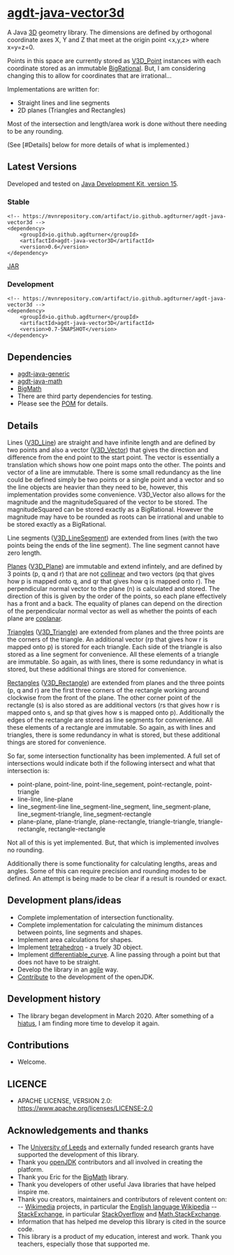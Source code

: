 # [agdt-java-vector3d](https://github.com/agdturner/agdt-java-vector3d)

A Java [3D](https://en.wikipedia.org/wiki/Euclidean_space) geometry library. The dimensions are defined by orthogonal coordinate axes X, Y and Z that meet at the origin point <x,y,z> where x=y=z=0.

Points in this space are currently stored as [V3D_Point](https://github.com/agdturner/agdt-java-vector3D/blob/master/src/main/java/uk/ac/leeds/ccg/v3d/geometry/V3D_Point.java) instances with each coordinate stored as an immutable [BigRational](https://github.com/eobermuhlner/big-math/blob/master/ch.obermuhlner.math.big/src/main/java/ch/obermuhlner/math/big/BigRational.java). But, I am considering changing this to allow for coordinates that are irrational...

Implementations are written for:
- Straight lines and line segments
- 2D planes (Triangles and Rectangles)

Most of the intersection and length/area work is done without there needing to be any rounding.

(See [#Details] below for more details of what is implemented.)

## Latest Versions
Developed and tested on [Java Development Kit, version 15](https://openjdk.java.net/projects/jdk/15/).
### Stable
```
<!-- https://mvnrepository.com/artifact/io.github.agdturner/agdt-java-vector3d -->
<dependency>
    <groupId>io.github.agdturner</groupId>
    <artifactId>agdt-java-vector3D</artifactId>
    <version>0.6</version>
</dependency>
```
[JAR](https://repo1.maven.org/maven2/io/github/agdturner/agdt-java-vector3d/0.6/agdt-java-vector3d-0.6.jar)
### Development
```
<!-- https://mvnrepository.com/artifact/io.github.agdturner/agdt-java-vector3d -->
<dependency>
    <groupId>io.github.agdturner</groupId>
    <artifactId>agdt-java-vector3D</artifactId>
    <version>0.7-SNAPSHOT</version>
</dependency>
```
## Dependencies
- [agdt-java-generic](https://github.com/agdturner/agdt-java-generic)
- [agdt-java-math](https://github.com/agdturner/agdt-java-math)
- [BigMath](https://github.com/eobermuhlner/big-math)
- There are third party dependencies for testing.
- Please see the [POM](https://github.com/agdturner/agdt-java-vector3d/blob/master/pom.xml) for details.

## Details
Lines ([V3D_Line](https://github.com/agdturner/agdt-java-vector3D/blob/master/src/main/java/uk/ac/leeds/ccg/v3d/geometry/V3D_Line.java)) are straight and have infinite length and are defined by two points and also a vector ([V3D_Vector](https://github.com/agdturner/agdt-java-vector3D/blob/master/src/main/java/uk/ac/leeds/ccg/v3d/geometry/V3D_Vector.java)) that gives the direction and difference from the end point to the start point. The vector is essentially a translation which shows how one point maps onto the other. The points and vector of a line are immutable. There is some small redundancy as the line could be defined simply be two points or a single point and a vector and so the line objects are heavier than they need to be, however, this implementation provides some convenience. V3D_Vector also allows for the magnitude and the magnitudeSquared of the vector to be stored. The magnitudeSquared can be stored exactly as a BigRational. However the magnitude may have to be rounded as roots can be irrational and unable to be stored exactly as a BigRational. 

Line segments ([V3D_LineSegment](https://github.com/agdturner/agdt-java-vector3D/blob/master/src/main/java/uk/ac/leeds/ccg/v3d/geometry/V3D_LineSegment.java)) are extended from lines (with the two points being the ends of the line segment). The line segment cannot have zero length.

[Planes](https://en.wikipedia.org/wiki/Plane_(geometry)) ([V3D_Plane](https://github.com/agdturner/agdt-java-vector3D/blob/master/src/main/java/uk/ac/leeds/ccg/v3d/geometry/V3D_Plane.java)) are immutable and extend infintely, and are defined by 3 points (p, q and r) that are not [collinear](https://en.wikipedia.org/wiki/Collinearity) and two vectors (pq that gives how p is mapped onto q, and qr that gives how q is mapped onto r). The perpendicular normal vector to the plane (n) is calculated and stored. The direction of this is given by the order of the points, so each plane effectively has a front and a back. The equality of planes can depend on the direction of the perpendicular normal vector as well as whether the points of each plane are [coplanar](https://en.wikipedia.org/wiki/Coplanarity).

[Triangles](https://en.wikipedia.org/wiki/Triangle) ([V3D_Triangle](https://github.com/agdturner/agdt-java-vector3D/blob/master/src/main/java/uk/ac/leeds/ccg/v3d/geometry/V3D_Triangle.java)) are extended from planes and the three points are the corners of the triangle. An additional vector (rp that gives how r is mapped onto p) is stored for each triangle. Each side of the triangle is also stored as a line segment for convenience. All these elements of a triangle are immutable. So again, as with lines, there is some redundancy in what is stored, but these additional things are stored for convenience.

[Rectangles](https://en.wikipedia.org/wiki/Rectangle) ([V3D_Rectangle](https://github.com/agdturner/agdt-java-vector3D/blob/master/src/main/java/uk/ac/leeds/ccg/v3d/geometry/V3D_Rectangle.java)) are extended from planes and the three points (p, q and r) are the first three corners of the rectangle working around clockwise from the front of the plane. The other corner point of the rectangle (s) is also stored as are additional vectors (rs that gives how r is mapped onto s, and sp that gives how s is mapped onto p). Additionally the edges of the rectangle are stored as line segments for convenience. All these elements of a rectangle are immutable. So again, as with lines and triangles, there is some redundancy in what is stored, but these additional things are stored for convenience.

So far, some intersection functionality has been implemented. A full set of intersections would indicate both if the following intersect and what that intersection is:
* point-plane, point-line, point-line_segement, point-rectangle, point-triangle
* line-line, line-plane
* line_segment-line line_segment-line_segment, line_segment-plane, line_segment-triangle, line_segment-rectangle
* plane-plane, plane-triangle, plane-rectangle, triangle-triangle, triangle-rectangle, rectangle-rectangle

Not all of this is yet implemented. But, that which is implemented involves no rounding.

Additionally there is some functionality for calculating lengths, areas and angles. Some of this can require precision and rounding modes to be defined. An attempt is being made to be clear if a result is rounded or exact.

## Development plans/ideas
- Complete implementation of intersection functionality.
- Complete implementation for calculating the minimum distances between points, line segments and shapes.
- Implement area calculations for shapes.
- Implement [tetrahedron](https://en.wikipedia.org/wiki/Tetrahedron) - a truely 3D object.
- Implement [differentiable_curve](https://en.wikipedia.org/wiki/Differentiable_curve). A line passing through a point but that does not have to be straight.
- Develop the library in an [agile](https://en.wikipedia.org/wiki/Agile_software_development) way.
- [Contribute](https://openjdk.java.net/contribute/) to the development of the openJDK.

## Development history
- The library began development in March 2020. After something of a [hiatus](https://en.wiktionary.org/wiki/hiatus), I am finding more time to develop it again. 

## Contributions
- Welcome.

## LICENCE
- APACHE LICENSE, VERSION 2.0: https://www.apache.org/licenses/LICENSE-2.0

## Acknowledgements and thanks
- The [University of Leeds](http://www.leeds.ac.uk) and externally funded research grants have supported the development of this library.
- Thank you [openJDK](https://openjdk.java.net/) contributors and all involved in creating the platform.
- Thank you Eric for the [BigMath](https://github.com/eobermuhlner/big-math) library.
- Thank you developers of other useful Java libraries that have helped inspire me.
- Thank you creators, maintainers and contributors of relevent content on:
-- [Wikimedia](https://www.wikimedia.org/) projects, in particular the [English language Wikipedia](https://en.wikipedia.org/wiki/Main_Page)
-- [StackExchange](https://stackexchange.com), in particular [StackOverflow](https://stackoverflow.com/) and [Math.StackExchange](http://math.stackexchange.com/).
- Information that has helped me develop this library is cited in the source code.
- This library is a product of my education, interest and work. Thank you teachers, especially those that supported me.
